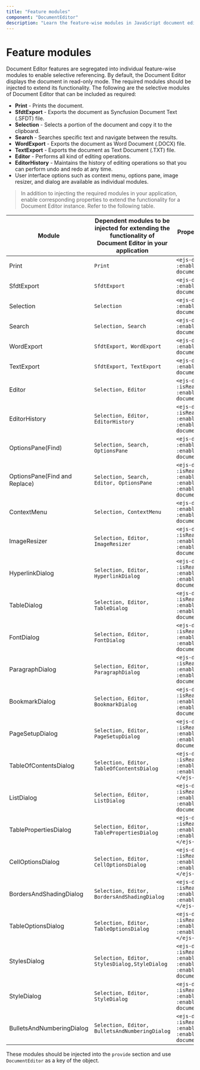 ```yaml
---
title: "Feature modules"
component: "DocumentEditor"
description: "Learn the feature-wise modules in JavaScript document editor and how to integrate it in your application."
---
```


# Feature modules

Document Editor features are segregated into individual feature-wise modules to enable selective referencing. By default, the Document Editor displays the document in read-only mode. The required modules should be injected to extend its functionality. The following are the selective modules of Document Editor that can be included as required:
* **Print** - Prints the document.
* **SfdtExport** - Exports the document as Syncfusion Document Text (.SFDT) file.
* **Selection** - Selects a portion of the document and copy it to the clipboard.
* **Search** - Searches specific text and navigate between the results.
* **WordExport** - Exports the document as Word Document (.DOCX) file.
* **TextExport** - Exports the document as Text Document (.TXT) file.
* **Editor** - Performs all kind of editing operations.
* **EditorHistory** - Maintains the history of editing operations so that you can perform undo and redo at any time.
* User interface options such as context menu, options pane, image resizer, and dialog are available as individual modules.

>In addition to injecting the required modules in your application, enable corresponding properties to extend the functionality for a Document Editor instance.
Refer to the following table.

| Module | Dependent modules to be injected for extending the functionality of Document Editor in your application | Property to enable the functionality for a Document Editor instance |
|---|---|---|
|Print|`Print`|`<ejs-documenteditor :enablePrint='true'></ejs-documenteditor>`|
|SfdtExport|`SfdtExport`|`<ejs-documenteditor :enableSfdtExport='true'></ejs-documenteditor>`|
|Selection|`Selection`|`<ejs-documenteditor :enableSelection='true'></ejs-documenteditor>`|
|Search|`Selection, Search`|`<ejs-documenteditor :enableSearch='true'></ejs-documenteditor>`|
|WordExport|`SfdtExport, WordExport`|`<ejs-documenteditor :enableWordExport='true'></ejs-documenteditor>`|
|TextExport|`SfdtExport, TextExport`|`<ejs-documenteditor :enableTextExport='true'></ejs-documenteditor>`|
|Editor|`Selection, Editor`|`<ejs-documenteditor :isReadOnly='false' :enableEditor='true'></ejs-documenteditor>`|
|EditorHistory|`Selection, Editor, EditorHistory`|`<ejs-documenteditor :isReadOnly='false' :enableEditor='true' :enableEditorHistory='true'></ejs-documenteditor>`|
|OptionsPane(Find)|`Selection, Search, OptionsPane`|`<ejs-documenteditor :enableSearch='true' :enableOptionsPane='true'></ejs-documenteditor>`|
|OptionsPane(Find and Replace)|`Selection, Search, Editor, OptionsPane`|`<ejs-documenteditor :isReadOnly='false' :enableEditor='true' :enableSearch='true' :enableOptionsPane='true'></ejs-documenteditor>`|
|ContextMenu|`Selection, ContextMenu`|`<ejs-documenteditor :enableSelection='true' :enableContextMenu='true'></ejs-documenteditor>`|
|ImageResizer|`Selection, Editor, ImageResizer`|`<ejs-documenteditor :isReadOnly='false' :enableEditor='true' :enableImageResizer='true'></ejs-documenteditor>`|
|HyperlinkDialog|`Selection, Editor, HyperlinkDialog`|`<ejs-documenteditor :isReadOnly='false' :enableEditor='true' :enableHyperlinkDialog='true'></ejs-documenteditor>`|
|TableDialog|`Selection, Editor, TableDialog`|`<ejs-documenteditor :isReadOnly='false' :enableEditor='true' :enableTableDialog='true'></ejs-documenteditor>`|
|FontDialog|`Selection, Editor, FontDialog`|`<ejs-documenteditor :isReadOnly='false' :enableEditor='true' :enableFontDialog='true'></ejs-documenteditor>`|
|ParagraphDialog|`Selection, Editor, ParagraphDialog`|`<ejs-documenteditor :isReadOnly='false' :enableEditor='true' :enableParagraphDialog='true'></ejs-documenteditor>`|
|BookmarkDialog|`Selection, Editor, BookmarkDialog`|`<ejs-documenteditor :isReadOnly='false' :enableEditor='true' :enableBookmarkDialog='true'></ejs-documenteditor>`|
|PageSetupDialog|`Selection, Editor, PageSetupDialog`|`<ejs-documenteditor :isReadOnly='false' :enableEditor='true' :enablePageSetupDialog='true'></ejs-documenteditor>`|
|TableOfContentsDialog|`Selection, Editor, TableOfContentsDialog`|`<ejs-documenteditor :isReadOnly='false' :enableEditor='true' :enableTableOfContentsDialog='true'></ejs-documenteditor>`|
|ListDialog|`Selection, Editor, ListDialog`|`<ejs-documenteditor :isReadOnly='false' :enableEditor='true' :enableListDialog='true'></ejs-documenteditor>`|
|TablePropertiesDialog|`Selection, Editor, TablePropertiesDialog`|`<ejs-documenteditor :isReadOnly='false' :enableEditor='true' :enableTablePropertiesDialog='true'></ejs-documenteditor>`|
|CellOptionsDialog|`Selection, Editor, CellOptionsDialog`|`<ejs-documenteditor :isReadOnly='false' :enableEditor='true' :enableTablePropertiesDialog='true'></ejs-documenteditor>`|
|BordersAndShadingDialog|`Selection, Editor, BordersAndShadingDialog`|`<ejs-documenteditor :isReadOnly='false' :enableEditor='true' :enableBordersAndShadingDialog='true'></ejs-documenteditor>`|
|TableOptionsDialog|`Selection, Editor, TableOptionsDialog`|`<ejs-documenteditor :isReadOnly='false' :enableEditor='true' :enableTableOptionsDialog='true'></ejs-documenteditor>`|
|StylesDialog|`Selection, Editor, StylesDialog,StyleDialog`|`<ejs-documenteditor :isReadOnly='false' :enableEditor='true' :enableStyleDialog='true' :enableStylesDialog='true'></ejs-documenteditor>`|
|StyleDialog|`Selection, Editor, StyleDialog`|`<ejs-documenteditor :isReadOnly='false' :enableEditor='true' :enableStyleDialog='true'></ejs-documenteditor>`|
|BulletsAndNumberingDialog|`Selection, Editor, BulletsAndNumberingDialog`|`<ejs-documenteditor :isReadOnly='false' :enableEditor='true' :enableStyleDialog='true'></ejs-documenteditor>`|

These modules should be injected into the `provide` section and use `DocumentEditor` as a key of the object.